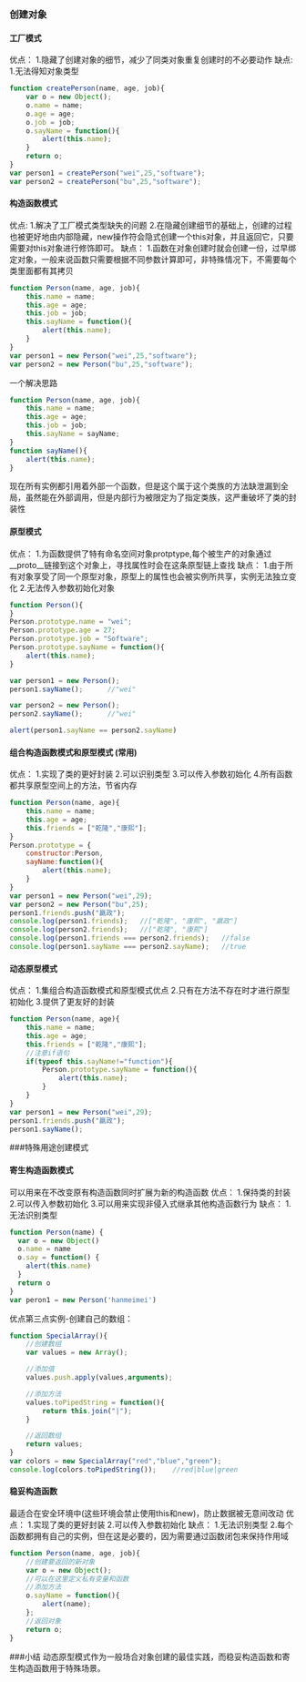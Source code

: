 ### 创建对象

#### 工厂模式
优点：
1.隐藏了创建对象的细节，减少了同类对象重复创建时的不必要动作
缺点:
1.无法得知对象类型
```js
function createPerson(name, age, job){
    var o = new Object();
    o.name = name;
    o.age = age;
    o.job = job;
    o.sayName = function(){
        alert(this.name);
    }
    return o;
}
var person1 = createPerson("wei",25,"software");
var person2 = createPerson("bu",25,"software");
```
#### 构造函数模式
优点:
1.解决了工厂模式类型缺失的问题
2.在隐藏创建细节的基础上，创建的过程也被更好地由内部隐藏，new操作符会隐式创建一个this对象，并且返回它，只要需要对this对象进行修饰即可。
缺点：
1.函数在对象创建时就会创建一份，过早绑定对象，一般来说函数只需要根据不同参数计算即可，非特殊情况下，不需要每个类里面都有其拷贝
```js
function Person(name, age, job){
    this.name = name;
    this.age = age;
    this.job = job;
    this.sayName = function(){
        alert(this.name);
    }
}
var person1 = new Person("wei",25,"software");
var person2 = new Person("bu",25,"software");
```
一个解决思路
```js
function Person(name, age, job){
    this.name = name;
    this.age = age;
    this.job = job;
    this.sayName = sayName;
}
function sayName(){
    alert(this.name);
}
```
现在所有实例都引用着外部一个函数，但是这个属于这个类族的方法缺泄漏到全局，虽然能在外部调用，但是内部行为被限定为了指定类族，这严重破坏了类的封装性

#### 原型模式
优点：
1.为函数提供了特有命名空间对象protptype,每个被生产的对象通过__proto__链接到这个对象上，寻找属性时会在这条原型链上查找
缺点：
1.由于所有对象享受了同一个原型对象，原型上的属性也会被实例所共享，实例无法独立变化
2.无法传入参数初始化对象
```js
function Person(){
}
Person.prototype.name = "wei";
Person.prototype.age = 27;
Person.prototype.job = "Software";
Person.prototype.sayName = function(){
    alert(this.name);
}

var person1 = new Person();
person1.sayName();      //"wei"

var person2 = new Person();
person2.sayName();      //"wei"

alert(person1.sayName == person2.sayName)
```

#### 组合构造函数模式和原型模式 (常用)
优点：
1.实现了类的更好封装
2.可以识别类型
3.可以传入参数初始化
4.所有函数都共享原型空间上的方法，节省内存
```js
function Person(name, age){
    this.name = name;
    this.age = age;
    this.friends = ["乾隆","康熙"];
}
Person.prototype = {
    constructor:Person,
    sayName:function(){
        alert(this.name);
    }
}
var person1 = new Person("wei",29);
var person2 = new Person("bu",25);
person1.friends.push("嬴政");
console.log(person1.friends);   //["乾隆", "康熙", "嬴政"]
console.log(person2.friends);   //["乾隆", "康熙"]
console.log(person1.friends === person2.friends);   //false
console.log(person1.sayName === person2.sayName);   //true
```

#### 动态原型模式
优点：
1.集组合构造函数模式和原型模式优点
2.只有在方法不存在时才进行原型初始化
3.提供了更友好的封装
```js
function Person(name, age){
    this.name = name;
    this.age = age;
    this.friends = ["乾隆","康熙"];
    //注意if语句
    if(typeof this.sayName!="function"){
        Person.prototype.sayName = function(){
            alert(this.name);
        }
    }
}
var person1 = new Person("wei",29);
person1.friends.push("嬴政");
person1.sayName();
```

###特殊用途创建模式

#### 寄生构造函数模式
可以用来在不改变原有构造函数同时扩展为新的构造函数
优点：
1.保持类的封装
2.可以传入参数初始化
3.可以用来实现非侵入式继承其他构造函数行为
缺点：
1.无法识别类型
```js
function Person(name) {
  var o = new Object()
  o.name = name
  o.say = function() {
    alert(this.name)
  }
  return o
}
var peron1 = new Person('hanmeimei')
```
优点第三点实例-创建自己的数组：
```js
function SpecialArray(){
    //创建数组
    var values = new Array();

    //添加值
    values.push.apply(values,arguments);

    //添加方法
    values.toPipedString = function(){
        return this.join("|");
    }

    //返回数组
    return values;
}
var colors = new SpecialArray("red","blue","green");
console.log(colors.toPipedString());    //red|blue|green
```

#### 稳妥构造函数
最适合在安全环境中(这些环境会禁止使用this和new)，防止数据被无意间改动
优点：
1.实现了类的更好封装
2.可以传入参数初始化
缺点：
1.无法识别类型
2.每个函数都拥有自己的实例，但在这是必要的，因为需要通过函数闭包来保持作用域
```js
function Person(name, age, job){
    //创建要返回的新对象
    var o = new Object();
    //可以在这里定义私有变量和函数
    //添加方法
    o.sayName = function(){
        alert(name);
    };
    //返回对象
    return o;
}
```

###小结
动态原型模式作为一般场合对象创建的最佳实践，而稳妥构造函数和寄生构造函数用于特殊场景。